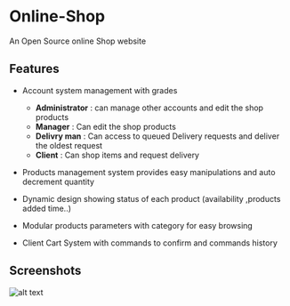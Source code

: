 # Online-Shop
An Open Source online Shop website  
## Features
- Account system management with grades
  - **Administrator** : can manage other accounts and edit the shop products 
  - **Manager** : Can edit the shop products
  - **Delivry man** : Can access to queued Delivery requests and deliver the oldest request  
  - **Client** : Can shop items and request delivery 

- Products management system provides easy manipulations and auto decrement quantity
- Dynamic design showing status of each product (availability ,products added time..)
- Modular products parameters with category for easy browsing
- Client Cart System with commands to confirm and commands history
## Screenshots
![alt text](https://raw.githubusercontent.com/wassimbrsimo/Online-Shop/tree/master/screenshots/capture_landingPage.PNG)
